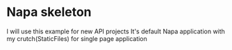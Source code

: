 # Napa skeleton

 I will use this example for new API projects
It's default Napa application with my crutch(StaticFiles) for single page application
